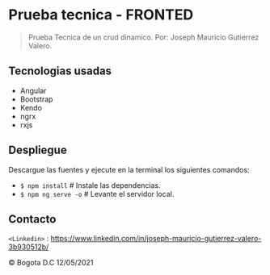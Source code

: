 # Prueba tecnica - FRONTED

> Prueba Tecnica de un crud dinamico. Por: Joseph Mauricio Gutierrez Valero.

## Tecnologias usadas

- Angular
- Bootstrap
- Kendo
- ngrx
- rxjs

## Despliegue

Descargue las fuentes y ejecute en la terminal los siguientes comandos:

- `$ npm install` # Instale las dependencias.
- `$ npm ng serve -o` # Levante el servidor local.

## Contacto

`<Linkedin>` : <https://www.linkedin.com/in/joseph-mauricio-gutierrez-valero-3b930512b/>

© Bogota D.C 12/05/2021
